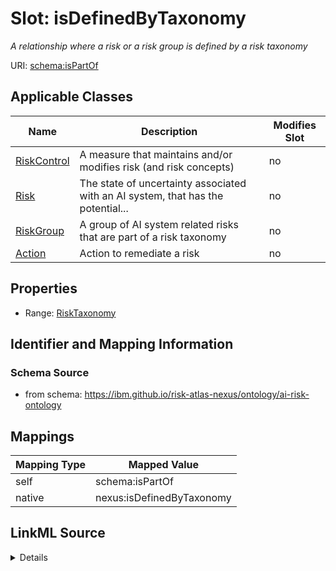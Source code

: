 

# Slot: isDefinedByTaxonomy


_A relationship where a risk or a risk group is defined by a risk taxonomy_





URI: [schema:isPartOf](http://schema.org/isPartOf)



<!-- no inheritance hierarchy -->





## Applicable Classes

| Name | Description | Modifies Slot |
| --- | --- | --- |
| [RiskControl](RiskControl.md) | A measure that maintains and/or modifies risk (and risk concepts) |  no  |
| [Risk](Risk.md) | The state of uncertainty associated with an AI system, that has the potential... |  no  |
| [RiskGroup](RiskGroup.md) | A group of AI system related risks that are part of a risk taxonomy |  no  |
| [Action](Action.md) | Action to remediate a risk |  no  |







## Properties

* Range: [RiskTaxonomy](RiskTaxonomy.md)





## Identifier and Mapping Information







### Schema Source


* from schema: https://ibm.github.io/risk-atlas-nexus/ontology/ai-risk-ontology




## Mappings

| Mapping Type | Mapped Value |
| ---  | ---  |
| self | schema:isPartOf |
| native | nexus:isDefinedByTaxonomy |




## LinkML Source

<details>
```yaml
name: isDefinedByTaxonomy
description: A relationship where a risk or a risk group is defined by a risk taxonomy
from_schema: https://ibm.github.io/risk-atlas-nexus/ontology/ai-risk-ontology
rank: 1000
slot_uri: schema:isPartOf
alias: isDefinedByTaxonomy
domain_of:
- RiskGroup
- Risk
- RiskControl
- Action
range: RiskTaxonomy

```
</details>